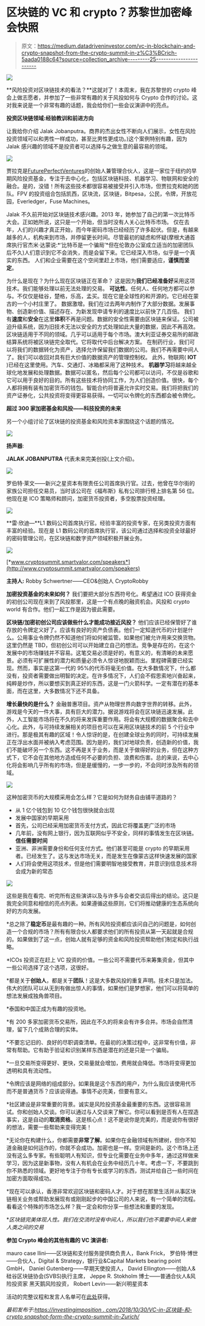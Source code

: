 # 区块链的 VC 和 crypto？苏黎世加密峰会快照

> 原文：<https://medium.datadriveninvestor.com/vc-in-blockchain-and-crypto-snapshot-from-the-crypto-summit-in-z%C3%BCrich-5aada0188c64?source=collection_archive---------25----------------------->

![](img/c6736be4ea502bedbb97035182548f47.png)

**风险投资对区块链技术的看法？**这就对了！本周末，我在苏黎世的 crypto 峰会上做志愿者，并参加了一些非常有趣的关于风投如何与 Crypto 合作的讨论。这对我来说是一个非常有趣的话题，我会给你们一些会议演讲中的亮点。

**投资区块链领域:经验教训和前进方向**

让我给你介绍 Jalak Jobanputra。商界的杰出女性不断向人们展示，女性在风险投资领域可以和男性一样成功，甚至比男性更成功。)这个案例特别有趣，因为 Jalak 感兴趣的领域不是投资者可以选择与之做生意的最容易的领域。

![](img/5c4802d9c7f0208ca63095defd3a8659.png)

贾拉克是[Future](https://futureperfectventures.com/)[Perfect](https://futureperfectventures.com/)[Ventures](https://futureperfectventures.com/)的创始人兼管理合伙人，这是一家位于纽约的早期风险投资基金，专注于去中心化，包括区块链科技、机器学习、物联网和安全的融合。是的，没错！所有这些技术都很容易被接受并引入市场，但贾拉克和她的团队。FPV 的投资组合包括凯西，区块流，区块链，Bitpesa，公民，令牌，开放花园，Everledger，Fuse Machines。

Jalak 不久前开始对区块链技术感兴趣。2013 年，她参加了自己的第一次比特币大会。正如她所说，这只是一个开始，但当时没有人关心比特币市场。
仅在去年，人们的兴趣才真正开始，而今年密码市场已经经历了许多起伏。但是，有越来越多的人，机构来到市场，并停留更长时间。尽管最初的疑虑和怀疑(摩根大通首席执行官杰米·达蒙说:*‘比特币是一个骗局’*但在伦敦办公室成立适当的加密团队后不久)人们意识到它不会消失，而是会留下来。它已经深入市场，似乎是一个真实的东西。
人们和企业需要在这个空间里赶上市场，他们需要适应，**谨慎而坚定**。

为什么是现在？为什么现在区块链正在革命？
这是因为**我们已经准备好**采用这项技术。我们能够处理以前无法处理的交易。
**可达性**。任何人、任何地方都可以参与。不仅仅是硅谷，楚格，乐高，孟买。现在它是全球性的和开源的。它已经在蒙古的一个小村庄里了。
数据激增。我们在过去两年内制作了大部分数据。发展事物、创造新价值、描述存在、为新发现申请专利的速度比以前快了几百倍。
我们有**速度**和**安全**在这里**体积**不再是问题。数据的安全性需要由区块链来保证。公司被迫升级系统，因为旧技术无法以安全的方式处理如此大量的数据，因此不再高效。
区块链适用于不同的领域。几乎可以适用于每个市场。澳大利亚证券交易所的邮政结算系统将被区块链完全取代。它将取代中后台解决方案。
在制药行业，我们可以将我们的数据转化为资产，选择允许保留我们数据的公司。我们不再需要中间人了。我们可以收回对具有巨大价值的数据资产的管理控制权。
此外，物联网( **IOT** )已经在这里使用。汽车、交通灯、冰箱都采用了这种技术。
**机器学习**将越来越全球化地发展和处理数据。数据可以匿名，然后每个公司都可以访问，不仅是谷歌和它可以用于良好的目的。所有这些技术将协同工作，为人们创造价值。很快，每个人都将拥有装有加密货币的钱包。智能合约将普遍允许实时交易。我们将把我们的资产证券化，公共投资将变得更容易获得。一切可以令牌化的东西都会被令牌化。

**超过 300 家加密基金和风投——科技投资的未来**

另一个小组讨论了区块链的投资基金和风险资本家围绕这个话题的情况。

![](img/073320052b1acb77234b396343af1b14.png)

**扬声器**:

**JALAK JOBANPUTRA** 代表未来完美创投(上文介绍)。

![](img/4449fb4abf04a9613dd8137f8c28c641.png)

罗伯特·莱文——新兴之星资本有限责任公司首席执行官。过去，他曾在华尔街的家族公司担任交易员，当时该公司在《福布斯》私有公司排行榜上排名第 56 位。他现在是 ICO 策略师和顾问，加密货币投资者，多空股票投资经理。

![](img/e8396e3dd9e171cc574c58ef17bb2fab.png)

**雷·欣迪—**L1 数码公司首席执行官。经验丰富的投资专家，在另类投资方面有丰富的经验。现在是 L1 数码公司的首席执行官，该公司通过选择和投资全球最好的密码管理公司，在区块链和数字资产领域积极开展业务。

![](img/8cd5591e035a22e2532a59e42b19e04c.png)

[*www.cryptosummit.smartvalor.com/speakers*](http://www.cryptosummit.smartvalor.com/speakers)

**主持人:**
Robby Schwertner——CEO&创始人 CryptoRobby

**加密投资基金的未来如何？**
我们要把大部分东西符号化。希望通过 ICO 获得资金的初创公司现在来到了风投那里，这是一个有点晚的融资机会。风投和 crypto world 有合作。他们一起工作是因为彼此需要。

**区块链/加密初创公司应该做些什么才能成功接近风投？**
他们应该已经保管好了谁存放的令牌定义好了。应该有良好的资产负债表。他们一定知道代币的计划是什么。公用事业令牌仍然不知道他们将如何被监管。如果他们被允许用来交换货物。这里仍然是 TBD，但初创公司可以开始建立自己的想法。竞争是存在的，在这个发展中的市场赚钱并不容易。这笔交易必须是好的，有意义的，有清晰的未来愿景。必须有可扩展性的潜力和质量必须令人惊讶地脱颖而出。里程碑需要已经实现。然而，事实是这第一代的 95%的代币将毫无价值。在大多数情况下，什么都没有，投资者需要做出明智的决定。在许多情况下，人们会不假思索地兴奋起来，纯粹是炒作，所以要想买到真正好的东西，这是一门火箭科学。一定有潜在的基本面，而在这里，大多数情况下还不具备。

**增长最快的是什么？**
金融普惠项目。资产从物理世界向数字世界的转移。此外，游戏是今天的一件大事，具有巨大的潜力。据说游戏将会在区块链迅速发展。此外，人工智能市场将在不久的将来发挥重要作用。将会有大规模的数据聚合和去中心化。此外，与可持续发展相关的项目也可以在采用区块链技术的前 5 个行业中进行。那是极其有趣的区域！令人惊讶的是，在创建全球业务的同时，可持续发展正在浮出水面并被纳入考虑范围。因为是的，我们对地球负责，创造新的价值，我们不能破坏另一个东西。这不再是关于业务，而是关于做得好的业务，但在这种方式下，它不会在其他地方造成任何不必要的负担、浪费和伤害。总的来说，去中心化将会影响几乎所有的市场，但是是缓慢的，一步一步的，不会同时涉及所有的领域。

![](img/8202cb7aab6aa072bfd32496bcc2616e.png)

这种加密货币的大规模采用会怎么样？它是如何为财务自由铺平道路的？

*   从 1 亿个钱包到 10 亿个钱包很快就会出现
*   发展中国家的早期采用
*   首先，公司已经采用加密货币支付方式，因此它将覆盖更广泛的市场
*   几年前，没有网上银行，因为互联网似乎不安全，同样的事情发生在区块链。**信任需要时间**
*   亚洲、非洲需要身份和任何支付方式。他们甚至可能是 crypto 的早期采用者。已经发生了。这与发达市场无关，而是发生在像蒙古这样快速发展的国家
*   人们将会使用这项技术，但是他们需要明智地接受教育，并意识到信息技术将会成为新的常态

![](img/dc8b30f1392d95a28bc6ffaecff42395.png)

这些是我在看完、听完所有这些演讲以及与许多与会者交谈后得出的结论。这只是我完全同意和相信的亮点列表。如果遵循这些原则，它们将推动健康的生态系统向好的方向发展。

*总之除了**稳定币**是最有趣的一种。所有风险投资都应该问自己的问题是，如何创造一个合规的市场？所有有限合伙人都要求他们的所有投资从第一天起就是合规的。如果做到了这一点，创始人就有足够的资金和风险投资帮助他们制定和执行战略。

*ICOs 投资正在赶上 VC 投资的价值。一些公司不需要代币来筹集资金，但其中一些公司选择了这个选项，这很好。

*都是关于**创始人**，都是关于**团队**！这是大多数风投的重复声明。技术只是加法。伟大的团队可以从无到有做出惊人的事情，如果他们是梦想家，他们可以将简单的想法发展成独角兽项目。

*泰国和中国正成为有趣的投资地。

*有 200 多家加密货币交易所，因此在不久的将来会有许多合并。市场会自然清理，留下几个成熟合理的实体。

*不要忘记旧的、良好的尽职调查清单。在最初的决策过程中，这非常有价值，非常有帮助。它有助于验证和识别某样东西是潜在的还是只是一个骗局。

*一旦交易所变得更好、更快，交易量就会增加，费用就会降低。市场将变得更加透明和具有流动性。

*令牌应该是网络的组成部分。如果我是这个东西的用户，为什么我应该使用代币而不是普通货币？应该说得通。事情不必完美，但要有意义。

*社区建设是非常重要的背景。诚实是风险投资基金最重要的东西。这很容易测试。你和创始人交谈。你可以通过与人交谈来了解它。你可以看到是否有人在捏造事实，这是自动的**取消资格**。这是核心点！这不是说你是完美的，而是说你有很好的想法，需要一些帮助来变得完美！

*无论你在构建什么，你都需要**非常了解**。如果你在金融领域有所建树，但你不知道金融是如何运作的，你就不会成功。加密也是一样。空间是新的。这个市场上还没有这么多专家。有些聪明人有知识，但专业化需要在业务中多年，通过这样做来学习，因为这是新事物，没有人有机会在业务中经历几十年。考虑一下，不要跳到你不熟悉的领域。更好地专注于你有专长或学习的东西，测试并给自己一些时间在加密方面取得成功。

*现在可以承认，香港非常欢迎区块链和密码人才。对于想在那里生活并从事区块链相关业务或帮助发展现有或刚刚起步的中国公司的人来说，有一个简单的流程。看看这个特殊的市场怎么样？我一定会和你分享一些想法和重要的发现。

**区块链完美体现人性。我们在交流时没有中间人，所以我们也不需要中间人来做人类之间的交易*

**参加 Crypto 峰会的其他有趣的 VC 演讲者:**

mauro case llini——区块链和支付服务提供商负责人，Bank Frick，
罗伯特·博世——合伙人，Digital & Strategy，银行业&Capital Markets bearing point GmbH，
Daniel Gutenberg——早期天使投资人，
David Ellington——创始人&硅谷区块链协会(SVBS)执行主席，
Jeppe R. Stokholm 博士——普通合伙人&风险投资家
黑天鹅风险投资，
Robert Levin——新兴明星资本

活动的完整议程和发言人名单可在[此处](https://cryptosummit.smartvalor.com/speakers)获得。

*最初发布于:*[*https://investingimposition . com/2018/10/30/VC-in-区块链-和-crypto snapshot-form-the-crypto-summit-in-Zurich/*](https://investinginpassion.com/2018/10/30/vc-in-blockchain-and-cryptosnapshot-form-the-crypto-summit-in-zurich/)